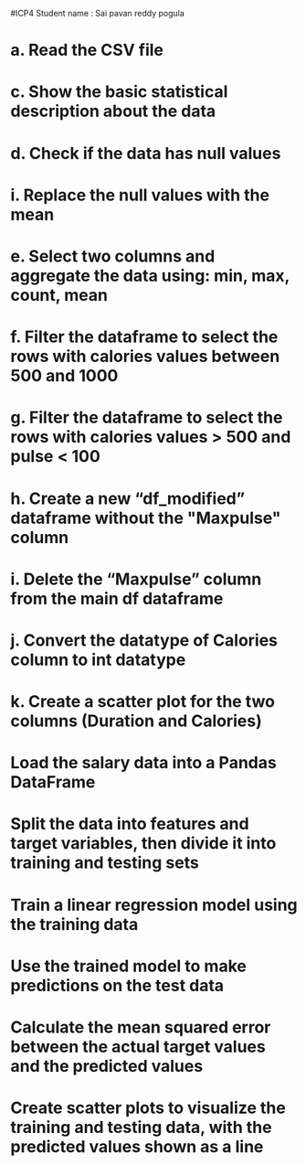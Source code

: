 #ICP4
Student name : Sai pavan reddy pogula
# a. Read the CSV file
# c. Show the basic statistical description about the data
# d. Check if the data has null values
# i. Replace the null values with the mean
# e. Select two columns and aggregate the data using: min, max, count, mean
# f. Filter the dataframe to select the rows with calories values between 500 and 1000
# g. Filter the dataframe to select the rows with calories values > 500 and pulse < 100
# h. Create a new “df_modified” dataframe without the "Maxpulse" column
# i. Delete the “Maxpulse” column from the main df dataframe
# j. Convert the datatype of Calories column to int datatype
# k. Create a scatter plot for the two columns (Duration and Calories)





# Load the salary data into a Pandas DataFrame

# Split the data into features and target variables, then divide it into training and testing sets


# Train a linear regression model using the training data

# Use the trained model to make predictions on the test data
# Calculate the mean squared error between the actual target values and the predicted values
# Create scatter plots to visualize the training and testing data, with the predicted values shown as a line
